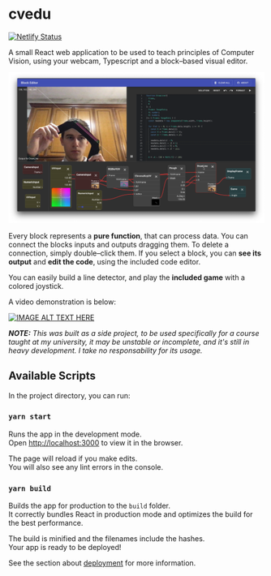 # cvedu

[![Netlify Status](https://api.netlify.com/api/v1/badges/79423ac5-bb90-47be-90fb-c99b73c5ebb5/deploy-status)](https://app.netlify.com/sites/cvedu-test/deploys)

A small React web application to be used to teach principles of Computer Vision, using your webcam, Typescript and a block–based visual editor.

![screenshoot](./screenshoot.png)

Every block represents a **pure function**, that can process data. You can connect the blocks inputs and outputs dragging them. To delete a connection, simply double–click them.
If you select a block, you can **see its output** and **edit the code**, using the included code editor.

You can easily build a line detector, and play the **included game**  with a colored joystick.

A video demonstration is below:

[![IMAGE ALT TEXT HERE](https://img.youtube.com/vi/IJvX6l1S-DM/0.jpg)](https://www.youtube.com/watch?v=IJvX6l1S-DM)

***NOTE:** This was built as a side project, to be used specifically for a course taught at my university, it may be unstable or incomplete, and it's still in heavy development. I take no responsability for its usage.*

## Available Scripts

In the project directory, you can run:

### `yarn start`

Runs the app in the development mode.<br />
Open [http://localhost:3000](http://localhost:3000) to view it in the browser.

The page will reload if you make edits.<br />
You will also see any lint errors in the console.

### `yarn build`

Builds the app for production to the `build` folder.<br />
It correctly bundles React in production mode and optimizes the build for the best performance.

The build is minified and the filenames include the hashes.<br />
Your app is ready to be deployed!

See the section about [deployment](https://facebook.github.io/create-react-app/docs/deployment) for more information.
